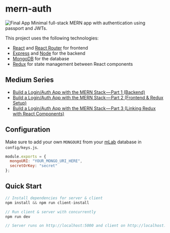 # mern-auth

![Final App](https://i.postimg.cc/tybZb8dL/final-MERNAuth.gif)
Minimal full-stack MERN app with authentication using passport and JWTs.

This project uses the following technologies:

- [React](https://reactjs.org) and [React Router](https://reacttraining.com/react-router/) for frontend
- [Express](http://expressjs.com/) and [Node](https://nodejs.org/en/) for the backend
- [MongoDB](https://www.mongodb.com/) for the database
- [Redux](https://redux.js.org/basics/usagewithreact) for state management between React components

## Medium Series

- [Build a Login/Auth App with the MERN Stack — Part 1 (Backend)](https://blog.bitsrc.io/build-a-login-auth-app-with-mern-stack-part-1-c405048e3669)
- [Build a Login/Auth App with the MERN Stack — Part 2 (Frontend & Redux Setup)](https://blog.bitsrc.io/build-a-login-auth-app-with-mern-stack-part-2-frontend-6eac4e38ee82)
- [Build a Login/Auth App with the MERN Stack — Part 3 (Linking Redux with React Components)](https://blog.bitsrc.io/build-a-login-auth-app-with-the-mern-stack-part-3-react-components-88190f8db718)

## Configuration

Make sure to add your own `MONGOURI` from your [mLab](http://mlab.com) database in `config/keys.js`.

```javascript
module.exports = {
  mongoURI: "YOUR_MONGO_URI_HERE",
  secretOrKey: "secret"
};
```

## Quick Start

```javascript
// Install dependencies for server & client
npm install && npm run client-install

// Run client & server with concurrently
npm run dev

// Server runs on http://localhost:5000 and client on http://localhost:3000
```

